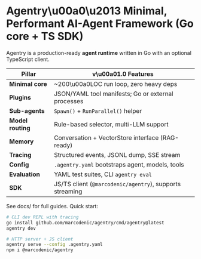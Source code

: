 # Agentry\u00a0\u2013 Minimal, Performant AI-Agent Framework (Go core + TS SDK)

Agentry is a production-ready **agent runtime** written in Go with an optional TypeScript client.

| Pillar            | v\u00a01.0 Features                                      |
| ----------------- | -------------------------------------------------------- |
| **Minimal core**  | ~200\u00a0LOC run loop, zero heavy deps                  |
| **Plugins**       | JSON/YAML tool manifests; Go or external processes       |
| **Sub-agents**    | `Spawn()` + `RunParallel()` helper                       |
| **Model routing** | Rule-based selector, multi-LLM support                   |
| **Memory**        | Conversation + VectorStore interface (RAG-ready)         |
| **Tracing**       | Structured events, JSONL dump, SSE stream                |
| **Config**        | `.agentry.yaml` bootstraps agent, models, tools          |
| **Evaluation**    | YAML test suites, CLI `agentry eval`                     |
| **SDK**           | JS/TS client (`@marcodenic/agentry`), supports streaming |

See docs/ for full guides. Quick start:

```bash
# CLI dev REPL with tracing
go install github.com/marcodenic/agentry/cmd/agentry@latest
agentry dev

# HTTP server + JS client
agentry serve --config .agentry.yaml
npm i @marcodenic/agentry
```
